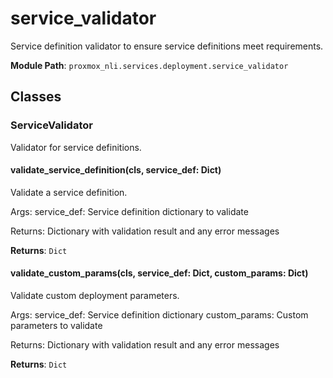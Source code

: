 # service_validator

Service definition validator to ensure service definitions meet requirements.

**Module Path**: `proxmox_nli.services.deployment.service_validator`

## Classes

### ServiceValidator

Validator for service definitions.

#### validate_service_definition(cls, service_def: Dict)

Validate a service definition.

Args:
    service_def: Service definition dictionary to validate
    
Returns:
    Dictionary with validation result and any error messages

**Returns**: `Dict`

#### validate_custom_params(cls, service_def: Dict, custom_params: Dict)

Validate custom deployment parameters.

Args:
    service_def: Service definition dictionary
    custom_params: Custom parameters to validate
    
Returns:
    Dictionary with validation result and any error messages

**Returns**: `Dict`

